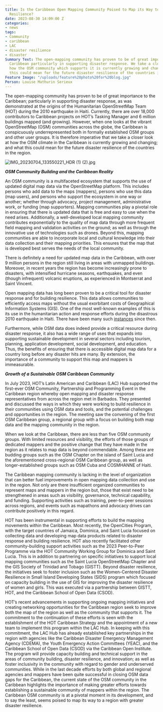 ```yaml
---
title: Is the Caribbean Open Mapping Community Poised to Map its Way to Greater Disaster
  Resilience?
date: 2023-08-30 14:09:00 Z
categories:
- news
tags:
- Community
- caribbean
- LAC
- disaster resilience
- disaster
Summary Text: The open-mapping community has proven to be of great importance to the
  Caribbean particularly in supporting disaster response. We take a closer look at
  how the OSM community which supports it is currently growing and changing; and what
  this could mean for the future disaster resilience of the countries in the region.
Feature Image: "/uploads/feature%20photo%20for%20blog.jpg"
Person: Louise Mathurin Serieux
---
```


The open-mapping community has proven to be of great importance to the Caribbean; particularly in supporting disaster response, as was demonstrated at the origins of the Humanitarian OpenStreetMap Team (HOT) during the 2010 earthquake in Haiti. Currently, there are over 18,000 contributors to Caribbean projects on HOT’s Tasking Manager and 6 million buildings mapped (and growing). However, when one looks at the vibrant OpenStreetMap (OSM) communities across the globe, the Caribbean is conspicuously underrepresented both in formally established OSM groups and other user groups. It is therefore imperative that we take a closer look at how the OSM climate in the Caribbean is currently growing and changing; and what this could mean for the future disaster resilience of the countries in the region.

![IMG_20230704_133550221_HDR (1) (2).jpg](/uploads/IMG_20230704_133550221_HDR%20(1)%20(2).jpg)

***OSM Community Building and the Caribbean Reality***

An OSM community is a multifaceted ecosystem that supports the use of updated digital map data via the OpenStreetMap platform. This includes persons who add data to the maps (mappers), persons who use this data (map users), and persons who support the ecosystem in one way or another; whether through advocacy, project management, administrative work, or funding (map supporters). Mapping communities play a pivotal role in ensuring that there is updated data that is free and easy to use when the need arises. Additionally, a well-developed local mapping community contributes exponentially to the quality of map data through more frequent field mapping and validation activities on the ground; as well as through the innovative use of technologies such as drones. Beyond this, mapping communities are able to incorporate local and cultural knowledge into their data collection and their mapping priorities. This ensures that the map that is developed best serves the needs of the local community.

There is definitely a need for updated map data in the Caribbean, with over 9 million persons in the region still living in areas with unmapped buildings. Moreover, in recent years the region has become increasingly prone to disasters, with intensified hurricane seasons, earthquakes, and even (though infrequent) volcanic eruptions, as experienced in Montserrat and Saint Vincent.

Open mapping data has long been proven to be a critical tool for disaster response and for building resilience. This data allows communities to efficiently access maps without the usual exorbitant costs of Geographical Information Systems (GIS). One of the most well-known examples of this is its use in the humanitarian action and response efforts during the disastrous 2010 earthquake in Haiti. There have been many such [instances](https://www.hotosm.org/disaster-services/) since then.

Furthermore, while OSM data does indeed provide a critical resource during disaster response, it also has a wide range of uses that expands into supporting sustainable development in several sectors including tourism, planning, application development, social development, and education. Thus, the benefits of ensuring that there is accessible digital map data for a country long before any disaster hits are many. By extension, the importance of a community to support this map and mappers is immeasurable.

***Growth of a Sustainable OSM Caribbean Community***

In July 2023, HOT’s Latin American and Caribbean (LAC) Hub supported the first-ever OSM Community, Partnership and Programming Event in the Caribbean region whereby open mapping and disaster response representatives from across the region met in Barbados. They presented and discussed the ways in which they were working to build resilience in their communities using OSM data and tools, and the potential challenges and opportunities in the region. The meeting saw the convening of the first OSM Caribbean group, a regional group with a focus on building both map data and the mapping community in the region.

When we look at the Caribbean, there are less than five OSM community groups. With limited resources and visibility, the efforts of those groups of dedicated mappers and the positive change that they have made in the region as it relates to map data is beyond commendable. Among these are budding groups such as the OSM Chapter on the island of Saint Lucia and the aforementioned cross-regional OSM Caribbean group, as well as longer-established groups such as OSM Cuba and COSMHANNE of Haiti.

The Caribbean mapping community is lacking in the level of organization that can better fuel improvements in open mapping data collection and use in the region. Not only are there insufficient organized communities to represent maps and mappers in the region but, those that exist need to be strengthened in areas such as visibility, governance, technical capability, and funding. Supporting activities such as training, peer-to-peer sessions across regions, and events such as mapathons and advocacy drives can contribute positively in this regard.

HOT has been instrumental in supporting efforts to build the mapping movements within the Caribbean. Most recently, the OpenCities Program, with the target countries of Jamaica, Dominica, and Saint Lucia focused on collecting data and developing map data products related to disaster response and building resilience. HOT also recently facilitated other community-building support activities such as the 2023 Peer-to-Peer Programme via the HOT Community Working Group for Dominica and Saint Lucia. This is in addition to partnering on specific initiatives to support local mapping communities such as the Saint Lucia OpenStreetMap Chapter and the GIS Society of Trinidad and Tobago (GISTT).  Beyond disaster resilience, the initiatives seek to foster inclusion such as the Women-Centered Disaster Resilience in Small Island Developing States (SIDS) program which focused on capacity building in the use of GIS for improving the disaster resilience of women and girls. This was executed via a partnership between GISTT, HOT, and the Caribbean School of Open Data (CSOD).

HOT’s recent advancements in supporting ongoing mapping initiatives and creating networking opportunities for the Caribbean region seek to improve both the map of the region as well as the community that supports it. The commitment to the continuation of these efforts is seen with the establishment of the HOT Caribbean Strategy and the appointment of a new team to implement this program within the LAC Hub. In keeping with this commitment, the LAC Hub has already established key partnerships in the region with agencies like the Caribbean Disaster Emergency Management Agency (CDEMA), the Youth Emergency Action Committees (YEAC), and the Caribbean School of Open Data (CSOD) via the Caribbean Open Institute. The program will provide capacity building and technical support in the areas of community building, disaster resilience, and innovation; as well as foster inclusivity in the community with regard to gender and underserved communities.
While in the last decade efforts by both global and regional agencies and mappers have been quite successful in closing OSM data gaps for the Caribbean, the current state of the OSM community in the Caribbean highlights the importance of making greater efforts towards establishing a sustainable community of mappers within the region. The Caribbean OSM community is at a pivotal moment in its development, and to say the least, seems poised to map its way to a region with greater disaster resilience.